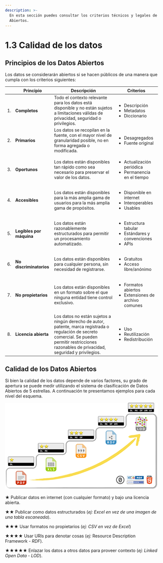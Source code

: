 ```yaml
---
description: >-
  En esta sección puedes consultar los criterios técnicos y legales de los Datos
  Abiertos.
---
```


# 1.3 Calidad de los datos

## Principios de los Datos Abiertos

Los datos se considerarán abiertos si se hacen públicos de una manera que cumpla con los criterios siguientes:

|    | **Principio**            | **Descripción**                                                                                                                                                                                        | **Criterios**                                                                       |
| -- | ------------------------ | ------------------------------------------------------------------------------------------------------------------------------------------------------------------------------------------------------ | ----------------------------------------------------------------------------------- |
| 1. | **Completos**            | Todo el contexto relevante para los datos está disponible y no están sujetos a limitaciones válidas de privacidad, seguridad o privilegios.                                                            | <ul><li>Descripción</li><li>Metadatos </li><li>Diccionario</li></ul>                |
| 2. | **Primarios**            | Los datos se recopilan en la fuente, con el mayor nivel de granularidad posible, no en forma agregada o modificada.                                                                                    | <ul><li>Desagregados</li><li>Fuente original</li></ul>                              |
| 3. | **Oportunos**            | Los datos están disponibles tan rápido como sea necesario para preservar el valor de los datos.                                                                                                        | <ul><li>Actualización periódica</li><li>Permanencia en el tiempo</li></ul>          |
| 4. | **Accesibles**           | Los datos están disponibles para la más amplia gama de usuarios para la más amplia gama de propósitos.                                                                                                 | <ul><li>Disponible en internet</li><li>Interoperables</li><li>Usables</li></ul>     |
| 5. | **Legibles por máquina** | Los datos están razonablemente estructurados para permitir un procesamiento automatizado.                                                                                                              | <ul><li>Estructura tabular</li><li>Estándares y convenciones</li><li>APIs</li></ul> |
| 6. | **No discriminatorios**  | Los datos están disponibles para cualquier persona, sin necesidad de registrarse.                                                                                                                      | <ul><li>Gratuitos</li><li>Acceso libre/anónimo</li></ul>                            |
| 7. | **No propietarios**      | Los datos están disponibles en un formato sobre el que ninguna entidad tiene control exclusivo.                                                                                                        | <ul><li>Formatos abiertos</li><li>Extensiones de archivo comunes</li></ul>          |
| 8. | **Licencia abierta**     | Los datos no están sujetos a ningún derecho de autor, patente, marca registrada o regulación de secreto comercial. Se pueden permitir restricciones razonables de privacidad, seguridad y privilegios. | <ul><li>Uso</li><li>Reutilización</li><li>Redistribución</li></ul>                  |

## Calidad de los Datos Abiertos

Si bien la calidad de los datos depende de varios factores, su grado de apertura se puede medir utilizando el sistema de clasificación de Datos Abiertos de 5 estrellas. A continuación te presentamos ejemplos para cada nivel del esquema.

![5 Star Data](<../.gitbook/assets/image (3).png>)



★ Publicar datos en internet (con cualquier formato) y bajo una licencia abierta.

★★ Publicar como datos estructurados (_ej: Excel en vez de una imagen de una tabla escaneada_).

★★★ Usar formatos no propietarios (_ej: CSV en vez de Excel_)

★★★★ Usar URIs para denotar cosas (_ej:_ Resource Description Framework _- RDF_).

★★★★★ Enlazar los datos a otros datos para proveer contexto (_ej: Linked Open Data - LOD_).
